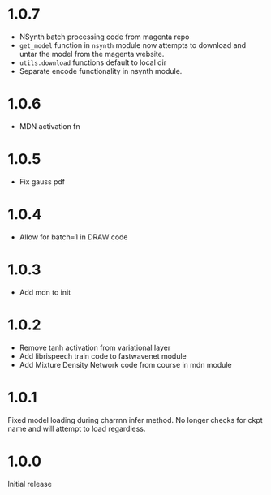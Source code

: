 # 1.0.7

* NSynth batch processing code from magenta repo
* `get_model` function in `nsynth` module now attempts to download and untar the model from the magenta website.
* `utils.download` functions default to local dir
* Separate encode functionality in nsynth module.

# 1.0.6

* MDN activation fn

# 1.0.5

* Fix gauss pdf

# 1.0.4

* Allow for batch=1 in DRAW code

# 1.0.3

* Add mdn to init

# 1.0.2

* Remove tanh activation from variational layer
* Add librispeech train code to fastwavenet module
* Add Mixture Density Network code from course in mdn module

# 1.0.1

Fixed model loading during charrnn infer method.  No longer checks for ckpt name and will attempt to load regardless.

# 1.0.0

Initial release
